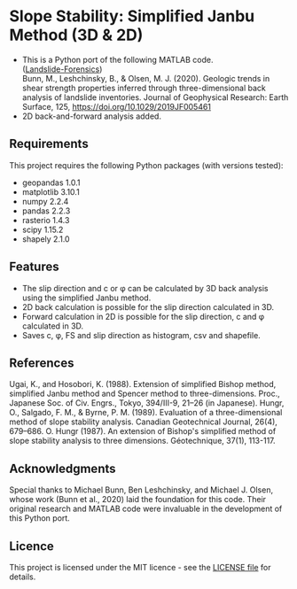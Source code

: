 # Slope Stability: Simplified Janbu Method (3D & 2D)  

 - This is a Python port of the following MATLAB code.  
([Landslide-Forensics](https://github.com/benalesh/Landslide-Forensics))  
Bunn, M., Leshchinsky, B., & Olsen, M. J. (2020). Geologic trends in shear strength properties inferred through three-dimensional back analysis of landslide inventories. Journal of Geophysical Research: Earth Surface, 125, https://doi.org/10.1029/2019JF005461
 - 2D back-and-forward analysis added.

## Requirements
This project requires the following Python packages (with versions tested):
 - geopandas  1.0.1
 - matplotlib 3.10.1
 - numpy      2.2.4
 - pandas     2.2.3
 - rasterio   1.4.3
 - scipy      1.15.2
 - shapely    2.1.0

## Features
 - The slip direction and c or φ can be calculated by 3D back analysis using the simplified Janbu method.
 - 2D back calculation is possible for the slip direction calculated in 3D.
 - Forward calculation in 2D is possible for the slip direction, c and φ calculated in 3D.
 - Saves c, φ, FS and slip direction as histogram, csv and shapefile.

## References
Ugai, K., and Hosobori, K. (1988). Extension of simplified Bishop method, simplified Janbu method and Spencer method to three-dimensions. Proc., Japanese Soc. of Civ. Engrs., Tokyo, 394/III-9, 21–26 (in Japanese).
Hungr, O., Salgado, F. M., & Byrne, P. M. (1989). Evaluation of a three-dimensional method of slope stability analysis. Canadian Geotechnical Journal, 26(4), 679–686.
O. Hungr (1987). An extension of Bishop's simplified method of slope stability analysis to three dimensions. Géotechnique, 37(1), 113-117.

## Acknowledgments
Special thanks to Michael Bunn, Ben Leshchinsky, and Michael J. Olsen, whose work (Bunn et al., 2020) laid the foundation for this code. Their original research and MATLAB code were  invaluable in the development of this Python port.

## Licence
This project is licensed under the MIT licence - see the [LICENSE file](LICENSE) for details.


